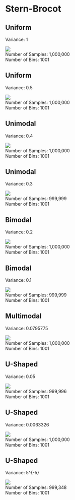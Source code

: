 Stern-Brocot
================

## Uniform

Variance: 1

![](./man/figures/SternBrocotCurve-unnamed-chunk-3-1.png)<!-- -->  
Number of Samples: 1,000,000  
Number of Bins: 1001  

## Uniform

Variance: 0.5

![](./man/figures/SternBrocotCurve-unnamed-chunk-5-1.png)<!-- -->  
Number of Samples: 1,000,000  
Number of Bins: 1001  

## Unimodal

Variance: 0.4

![](./man/figures/SternBrocotCurve-unnamed-chunk-7-1.png)<!-- -->  
Number of Samples: 1,000,000  
Number of Bins: 1001  

## Unimodal

Variance: 0.3

![](./man/figures/SternBrocotCurve-unnamed-chunk-9-1.png)<!-- -->  
Number of Samples: 999,999  
Number of Bins: 1001  

## Bimodal

Variance: 0.2

![](./man/figures/SternBrocotCurve-unnamed-chunk-11-1.png)<!-- -->  
Number of Samples: 1,000,000  
Number of Bins: 1001  

## Bimodal

Variance: 0.1

![](./man/figures/SternBrocotCurve-unnamed-chunk-13-1.png)<!-- -->  
Number of Samples: 999,999  
Number of Bins: 1001  

## Multimodal

Variance: 0.0795775

![](./man/figures/SternBrocotCurve-unnamed-chunk-15-1.png)<!-- -->  
Number of Samples: 1,000,000  
Number of Bins: 1001  

## U-Shaped

Variance: 0.05

![](./man/figures/SternBrocotCurve-unnamed-chunk-17-1.png)<!-- -->  
Number of Samples: 999,996  
Number of Bins: 1001  

## U-Shaped

Variance: 0.0063326

![](./man/figures/SternBrocotCurve-unnamed-chunk-19-1.png)<!-- -->  
Number of Samples: 1,000,000  
Number of Bins: 1001  

## U-Shaped

Variance: 5^{-5}

![](./man/figures/SternBrocotCurve-unnamed-chunk-21-1.png)<!-- -->  
Number of Samples: 999,348  
Number of Bins: 1001  
